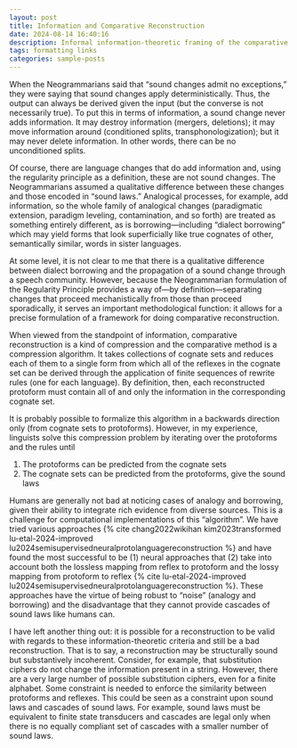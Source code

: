 ```yaml
---
layout: post
title: Information and Comparative Reconstruction
date: 2024-08-14 16:40:16
description: Informal information-theoretic framing of the comparative method in historical linguistics
tags: formatting links
categories: sample-posts
---
```


When the Neogrammarians said that “sound changes admit no exceptions,” they were saying that sound changes apply deterministically. Thus, the output can always be derived given the input (but the converse is not necessarily true). To put this in terms of information, a sound change never adds information. It may destroy information (mergers, deletions); it may move information around (conditioned splits, transphonologization); but it may never delete information. In other words, there can be no unconditioned splits.

Of course, there are language changes that do add information and, using the regularity principle as a definition, these are not sound changes. The Neogrammarians assumed a qualitative difference between these changes and those encoded in “sound laws.” Analogical processes, for example, add information, so the whole family of analogical changes (paradigmatic extension, paradigm leveling, contamination, and so forth) are treated as something entirely different, as is borrowing—including “dialect borrowing” which may yield forms that look superficially like true cognates of other, semantically similar, words in sister languages.

At some level, it is not clear to me that there is a qualitative difference between dialect borrowing and the propagation of a sound change through a speech community. However, because the Neogrammarian formulation of the Regularity Principle provides a way of—by definition—separating changes that proceed mechanistically from those than proceed sporadically, it serves an important methodological function: it allows for a precise formulation of a framework for doing comparative reconstruction.

When viewed from the standpoint of information, comparative reconstruction is a kind of compression and the comparative method is a compression algorithm. It takes collections of cognate sets and reduces each of them to a single form from which all of the reflexes in the cognate set can be derived through the application of finite sequences of rewrite rules (one for each language). By definition, then, each reconstructed protoform must contain all of and only the information in the corresponding cognate set.

It is probably possible to formalize this algorithm in a backwards direction only (from cognate sets to protoforms). However, in my experience, linguists solve this compression problem by iterating over the protoforms and the rules until

1. The protoforms can be predicted from the cognate sets
2. The cognate sets can be predicted from the protoforms, give the sound laws

Humans are generally not bad at noticing cases of analogy and borrowing, given their ability to integrate rich evidence from diverse sources. This is a challenge for computational implementations of this “algorithm”. We have tried various approaches {% cite chang2022wikihan kim2023transformed lu-etal-2024-improved lu2024semisupervisedneuralprotolanguagereconstruction %} and have found the most successful to be (1) neural approaches that (2) take into account both the lossless mapping from reflex to protoform and the lossy mapping from protoform to reflex {% cite lu-etal-2024-improved lu2024semisupervisedneuralprotolanguagereconstruction %}. These approaches have the virtue of being robust to “noise” (analogy and borrowing) and the disadvantage that they cannot provide cascades of sound laws like humans can.

I have left another thing out: it is possible for a reconstruction to be valid with regards to these information-theoretic criteria and still be a bad reconstruction. That is to say, a reconstruction may be structurally sound but substantively incoherent. Consider, for example, that substitution ciphers do not change the information present in a string. However, there are a very large number of possible substitution ciphers, even for a finite alphabet. Some constraint is needed to enforce the similarity between protoforms and reflexes. This could be seen as a constraint upon sound laws and cascades of sound laws. For example, sound laws must be equivalent to finite state transducers and cascades are legal only when there is no equally compliant set of cascades with a smaller number of sound laws.